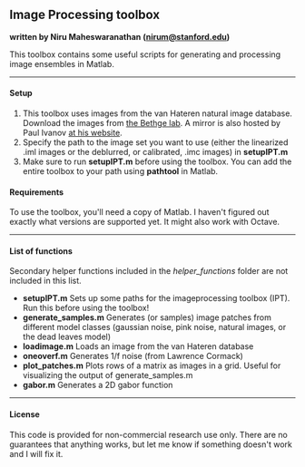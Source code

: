 ## Image Processing toolbox

**written by Niru Maheswaranathan (nirum@stanford.edu)**  

This toolbox contains some useful scripts for generating and processing image ensembles in Matlab.

***
#### Setup
1. This toolbox uses images from the van Hateren natural image database. Download the images from [the Bethge lab](http://bethgelab.org/datasets/vanhateren/). A mirror is also hosted by Paul Ivanov [at his website](http://pirsquared.org/research/vhatdb/).
2. Specify the path to the image set you want to use (either the linearized .iml images or the deblurred, or calibrated, .imc images) in **setupIPT.m**
3. Make sure to run **setupIPT.m** before using the toolbox. You can add the entire toolbox to your path using **pathtool** in Matlab.

#### Requirements
To use the toolbox, you'll need a copy of Matlab. I haven't figured out exactly what versions are supported yet. It might also work with Octave.

***
#### List of functions
Secondary helper functions included in the *helper_functions* folder are not included in this list.

- **setupIPT.m** Sets up some paths for the imageprocessing toolbox (IPT). Run this before using the toolbox!
- **generate_samples.m** Generates (or samples) image patches from different model classes (gaussian noise, pink noise, natural images, or the dead leaves model)
- **loadimage.m** Loads an image from the van Hateren database
- **oneoverf.m** Generates 1/f noise (from Lawrence Cormack)
- **plot_patches.m** Plots rows of a matrix as images in a grid. Useful for visualizing the output of generate_samples.m
- **gabor.m** Generates a 2D gabor function

***
#### License
This code is provided for non-commercial research use only. There are no guarantees that anything works, but let me know if something doesn't work and I will fix it.

